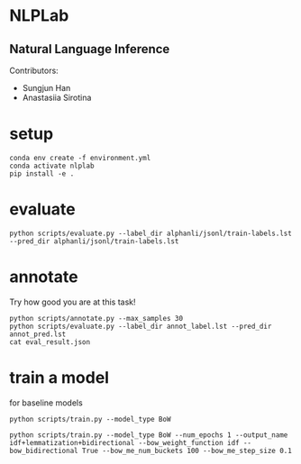 # NLPLab

## Natural Language Inference 

Contributors:
- Sungjun Han 
- Anastasiia Sirotina

# setup
```
conda env create -f environment.yml
conda activate nlplab
pip install -e .
```

# evaluate 
```
python scripts/evaluate.py --label_dir alphanli/jsonl/train-labels.lst --pred_dir alphanli/jsonl/train-labels.lst
```

# annotate
Try how good you are at this task!

```
python scripts/annotate.py --max_samples 30
python scripts/evaluate.py --label_dir annot_label.lst --pred_dir annot_pred.lst
cat eval_result.json
```


# train a model

for baseline models 
```
python scripts/train.py --model_type BoW

python scripts/train.py --model_type BoW --num_epochs 1 --output_name idf+lemmatization+bidirectional --bow_weight_function idf --bow_bidirectional True --bow_me_num_buckets 100 --bow_me_step_size 0.1

```



